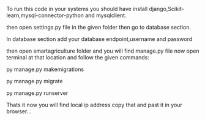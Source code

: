 To run this code in your systems you should have install django,Scikit-learn,mysql-connector-python and mysqlclient.

then open settings.py file in the given folder then go to database section.

In database section add your database endpoint,username and password

then open smartagriculture folder and you will find manage.py file now open terminal at that location and follow the given commands:

py manage.py makemigrations

py manage.py migrate

py manage.py runserver

Thats it now you will find local ip address copy that and past it in your browser...
